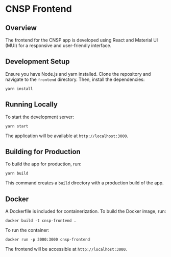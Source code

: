 # CNSP Frontend

## Overview

The frontend for the CNSP app is developed using React and Material UI (MUI) for a responsive and user-friendly interface.

## Development Setup

Ensure you have Node.js and yarn installed. Clone the repository and navigate to the `frontend` directory. Then, install the dependencies:

```
yarn install
```

## Running Locally

To start the development server:

```
yarn start
```

The application will be available at `http://localhost:3000`.

## Building for Production

To build the app for production, run:

```
yarn build
```

This command creates a `build` directory with a production build of the app.

## Docker

A Dockerfile is included for containerization. To build the Docker image, run:

```
docker build -t cnsp-frontend .
```

To run the container:

```
docker run -p 3000:3000 cnsp-frontend
```

The frontend will be accessible at `http://localhost:3000`.
